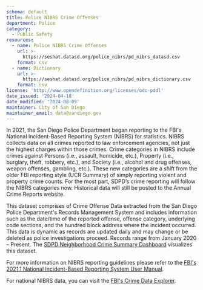 ```yaml
---
schema: default
title: Police NIBRS Crime Offenses
department: Police
category:
  - Public Safety
resources:
  - name: Police NIBRS Crime Offenses
    url: >-
      https://seshat.datasd.org/police_nibrs/pd_nibrs_datasd.csv
    format: csv
  - name: Dictionary
    url: >-
      https://seshat.datasd.org/police_nibrs/pd_nibrs_dictionary.csv
    format: csv
license: 'http://www.opendefinition.org/licenses/odc-pddl'
date_issued: '2024-04-18'
date_modified: '2024-08-09'
maintainer: City of San Diego
maintainer_email: data@sandiego.gov
---
```

In 2021, the San Diego Police Department began reporting to the FBI's National Incident-Based Reporting System (NIBRS) for statistics. NIBRS collects data on all crimes reported to law enforcement agencies, not just the highest charges within those crimes. Crime categories in NIBRS include crimes against Persons (i.e., assault, homicide, etc.), Property (i.e., burglary, theft, robbery, etc.), and Society (i.e., alcohol and drug offenses, weapon offenses, gambling, etc.). These new categories are a shift from the older FBI reporting style (UCR Summary) of simply reporting violent and property crime counts. For the most part, SDPD’s crime reporting will follow the NIBRS categories now. Historical data will still be posted to the Annual Crime Reports website.
 
This dataset comprises of Crime Offense Data extracted from the San Diego Police Department's Records Management System and includes information such as the date/time of the reported offense, offense category, underlying code sections, and the hundred block address where the incident occurred. This data is dynamic as records are updated daily and may change or be deleted as police investigations proceed. Records range from January 2020 – Present. The [SDPD Neighborhood Crime Summary Dashboard](https://experience.arcgis.com/experience/c24d611442564023af92f42759ee5c42/) visualizes this dataset.
 
For more information on NIBRS reporting guidelines please refer to the [FBI's 2021.1 National Incident-Based Reporting System User Manual](https://bjs.ojp.gov/sites/g/files/xyckuh236/files/sarble/data_common/nibrs-user-manual-2021-1041521.pdf).
 
For national NIBRS data, you can visit the [FBI's Crime Data Explorer](https://cde.ucr.cjis.gov/).

<!--more-->

